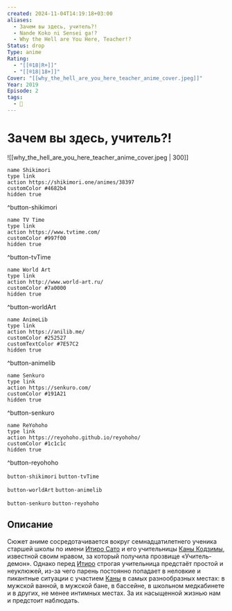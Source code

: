 ```yaml
---
created: 2024-11-04T14:19:18+03:00
aliases:
  - Зачем вы здесь, учитель?!
  - Nande Koko ni Sensei ga!?
  - Why the Hell are You Here, Teacher!?
Status: drop
Type: anime
Rating:
  - "[[®️18|R+]]"
  - "[[®️18|18+]]"
Cover: "[[why_the_hell_are_you_here_teacher_anime_cover.jpeg]]"
Year: 2019
Episode: 2
tags:
  - 🔞
---
```


# Зачем вы здесь, учитель?!

![[why_the_hell_are_you_here_teacher_anime_cover.jpeg | 300]]

```button
name Shikimori
type link
action https://shikimori.one/animes/38397
customColor #4682b4
hidden true
```
^button-shikimori

```button
name TV Time
type link
action https://www.tvtime.com/
customColor #997f00
hidden true
```
^button-tvTime

```button
name World Art
type link
action http://www.world-art.ru/
customColor #7a0000
hidden true
```
^button-worldArt

```button
name AnimeLib
type link
action https://anilib.me/
customColor #252527
customTextColor #7E57C2
hidden true
```
^button-animelib

```button
name Senkuro
type link
action https://senkuro.com/
customColor #191A21
hidden true
```
^button-senkuro

```button
name ReYohoho
type link
action https://reyohoho.github.io/reyohoho/
customColor #1c1c1c
hidden true
```
^button-reyohoho

`button-shikimori` `button-tvTime`

`button-worldArt` `button-animelib`

`button-senkuro` `button-reyohoho`

## Описание

Сюжет аниме сосредотачивается вокруг семнадцатилетнего ученика старшей школы по имени [Итиро Сато](https://shikimori.one/characters/153968-ichirou-satou) и его учительницы [Каны Кодзимы](https://shikimori.one/characters/153967-kana-kojima), известной своим нравом, за который получила прозвище «Учитель-демон». Однако перед [Итиро](https://shikimori.one/characters/153968-ichirou-satou) строгая учительница предстаёт простой и неуклюжей, из-за чего парень постоянно попадает в неловкие и пикантные ситуации с участием [Каны](https://shikimori.one/characters/153967-kana-kojima) в самых разнообразных местах: в мужской ванной, в мужской бане, в бассейне, в школьном медкабинете и в других, не менее интимных местах. За их насыщенной жизнью нам и предстоит наблюдать.
